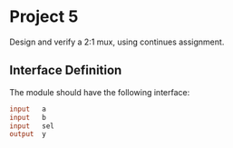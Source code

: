 # Project 5 
Design and verify a 2:1 mux, using continues assignment.

## Interface Definition
The module should have the following interface:

```verilog
input   a  
input   b
input   sel
output  y
```

